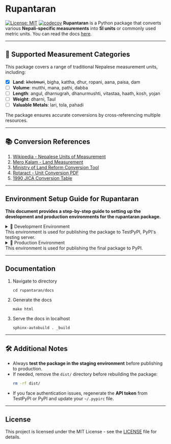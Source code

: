 # Rupantaran

<!-- [![PyPI](https://img.shields.io/pypi/v/rupantaran)](https://pypi.org/project/rupantaran/)  
[![TestPyPI](https://img.shields.io/badge/TestPyPI-Testing-blue)](https://test.pypi.org/project/rupantaran/)   -->
[![License: MIT](https://img.shields.io/badge/License-MIT-yellow.svg)](https://opensource.org/licenses/MIT)
[![codecov](https://codecov.io/gh/biraj094/rupantaran/graph/badge.svg?token=FQRYN84524)](https://codecov.io/gh/biraj094/rupantaran)
**Rupantaran** is a Python package that converts various **Nepali-specific measurements** into **SI units** or commonly used metric units.  You can read the docs [here](https://rupantaran.readthedocs.io/en/latest/).

---

## 📌 Supported Measurement Categories

This package covers a range of traditional Nepalese measurement units, including:

- [X] **Land**: <del>khetmuri</del>, bigha, kattha, dhur, ropani, aana, paisa, dam  
- [ ] **Volume**: mutthi, mana, pathi, dabba  
- [ ] **Length**: angul, dharnugrah, dhanurmushti, vitastaa, haath, kosh, yojan  
- [ ] **Weight**: dharni, Taul  
- [ ] **Valuable Metals**: lari, tola, pahadi  

The package ensures accurate conversions by cross-referencing multiple resources.  

---

## 📚 Conversion References

1. [Wikipedia - Nepalese Units of Measurement](https://en.wikipedia.org/wiki/Nepalese_units_of_measurement)
2. [Mero Kalam - Land Measurement](https://www.merokalam.com/nepali-land-measurement/)
3. [Ministry of Land Reform Conversion Tool](https://www.dos.gov.np/tools/unit)
4. [Rotaract - Unit Conversion PDF](https://www.nepalhelp.dk/filer/Projecthelp/conversion.pdf)
5. [1990 JICA Conversion Table](https://openjicareport.jica.go.jp/pdf/10812329_01.pdf)

---

## Environment Setup Guide for Rupantaran

**This document provides a step-by-step guide to setting up the development and production environments for the **rupantaran** package.**

<details>
  <summary>📌 Development Environment 
  <br>
   This environment is used for publishing the package to TestPyPI, PyPI's testing server. 
  </summary> 

<br>
This is facilated with [GitHub Actions workflow](.github/workflows/Deployment-testPyPi.yml). The TestPyPI link for rupantaran is [here](https://test.pypi.org/project/rupantaran/).

<br>

<blockquote>
   <b>Note:</b> The GitHub Actions workflow is configured to run automatically when a new tag is pushed to the repository. This ensures that the package is always built and uploaded to TestPyPI when a new version is released.
</blockquote>

<br>

```python
# Always create a tag after the version_id is updated in the setup.py file.
# Create a new tag
git tag v0.2.2
# Push the tag to the repository
git push origin v0.2.2
```

<br>

#### ✅ Steps to Set Up the Development Environment:

1. **Activate the development environment:**
   ```sh
   conda activate env-rupantaran-dev
   ```

2. **Install required dependencies for building and uploading the package:**
   ```sh
   pip install build twine
   ```

3. **Build the package and install it in editable mode:**
   ```sh
   python -m build
   pip install -e .
   ```
   - This generates the `dist/` directory containing `.tar.gz` and `.whl` files.

4. **Upload the package to TestPyPI:**
   ```sh
   twine upload --repository testpypi dist/*
   ```
   - You will need an **API Key** for authentication.

5. **Install the package from TestPyPI to verify deployment:**
   ```sh
   pip install --index-url https://test.pypi.org/simple/ rupantaran
   ```

6. **Run tests on the installed package:**
   ```sh
   pytest --pyargs rupantaran
   ```
</details>

<details>
  <summary>📌 Production Environment 
    <br>
    This environment is used for publishing the final package to PyPI.
  </summary>

<br>
This is facilated with [GitHub Actions workflow](.github/workflows/Deployment-PyPi.yml). The PyPI link for rupantaran is [here](https://pypi.org/project/rupantaran/).

<br>
<blockquote>
   <b>Note:</b> The Github Action workflow is configured to push the package to PyPI when a PR is merged into the main branch. 
</blockquote>

<br>

#### ✅ Steps to Set Up the Production Environment:

1. **Activate the production environment:**
   ```sh
   conda activate env-rupantaran-prod
   ```

2. **Upload the final version to PyPI:**
   ```sh
   twine upload dist/*
   ```
   - This makes the package available on the **official PyPI repository**.
</details>

---

## Documentation 

1. Navigate to directory
    ```
    cd rupantaran/docs
    ```
2. Generate the docs
    ```
    make html
    ```
3. Serve the docs in localhost
    ```
    sphinx-autobuild . _build 
    ```

---

## 🛠 Additional Notes

- Always **test the package in the staging environment** before publishing to production.
- If needed, remove the `dist/` directory before rebuilding the package:
  ```sh
  rm -rf dist/
  ```
- If you face authentication issues, regenerate the **API token** from TestPyPI or PyPI and update your `~/.pypirc` file.

---

## License

This project is licensed under the MIT License - see the [LICENSE](LICENSE) file for details.











